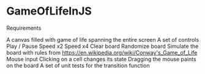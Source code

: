 # GameOfLifeInJS

Requirements

A canvas filled with game of life spanning the entire screen
A set of controls
Play / Pause
Speed x2
Speed x4
Clear board
Randomize board
Simulate the board with rules from https://en.wikipedia.org/wiki/Conway's_Game_of_Life
Mouse input
Clicking on a cell changes its state
Dragging the mouse paints on the board
A set of unit tests for the transition function
